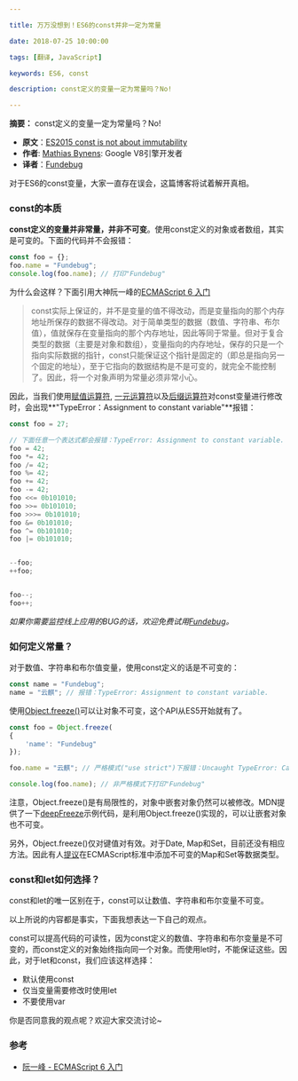 ```yaml
---

title: 万万没想到！ES6的const并非一定为常量

date: 2018-07-25 10:00:00

tags: [翻译, JavaScript]

keywords: ES6, const

description: const定义的变量一定为常量吗？No!

---
```


**摘要：** const定义的变量一定为常量吗？No!

<!-- more -->

- **原文**：[ES2015 const is not about immutability](https://mathiasbynens.be/notes/es6-const)
- **作者**: [Mathias Bynens](https://github.com/mathiasbynens): Google V8引擎开发者
- **译者**：[Fundebug](https://www.fundebug.com/)

对于ES6的const变量，大家一直存在误会，这篇博客将试着解开真相。

### const的本质

**const定义的变量并非常量，并非不可变**。使用const定义的对象或者数组，其实是可变的。下面的代码并不会报错：

```javascript
const foo = {};
foo.name = "Fundebug";
console.log(foo.name); // 打印"Fundebug"
```

为什么会这样？下面引用大神阮一峰的[ECMAScript 6 入门](http://es6.ruanyifeng.com/#docs/let#%E6%9C%AC%E8%B4%A8)

> const实际上保证的，并不是变量的值不得改动，而是变量指向的那个内存地址所保存的数据不得改动。对于简单类型的数据（数值、字符串、布尔值），值就保存在变量指向的那个内存地址，因此等同于常量。但对于复合类型的数据（主要是对象和数组），变量指向的内存地址，保存的只是一个指向实际数据的指针，const只能保证这个指针是固定的（即总是指向另一个固定的地址），至于它指向的数据结构是不是可变的，就完全不能控制了。因此，将一个对象声明为常量必须非常小心。

因此，当我们使用[赋值运算符](https://tc39.github.io/ecma262/#sec-assignment-operators), [一元运算符](https://tc39.github.io/ecma262/#sec-unary-operators)以及[后缀运算符](https://tc39.github.io/ecma262/#sec-postfix-increment-operator)对const变量进行修改时，会出现**"TypeError：Assignment to constant variable"**报错：

```javascript
const foo = 27;

// 下面任意一个表达式都会报错：TypeError: Assignment to constant variable.
foo = 42; 
foo *= 42;
foo /= 42;
foo %= 42;
foo += 42;
foo -= 42;
foo <<= 0b101010;
foo >>= 0b101010;
foo >>>= 0b101010;
foo &= 0b101010;
foo ^= 0b101010;
foo |= 0b101010;


--foo;
++foo;


foo--;
foo++;
```

*如果你需要监控线上应用的BUG的话，欢迎免费试用[Fundebug](https://www.fundebug.com/)。*

### 如何定义常量？

对于数值、字符串和布尔值变量，使用const定义的话是不可变的：

```javascript
const name = "Fundebug";
name = "云麒"; // 报错：TypeError: Assignment to constant variable.
```

使用[Object.freeze()](https://developer.mozilla.org/en-US/docs/Web/JavaScript/Reference/Global_Objects/Object/freeze)可以让对象不可变，这个API从ES5开始就有了。

```javascript
const foo = Object.freeze(
{
    'name': "Fundebug"
});

foo.name = "云麒"; // 严格模式("use strict")下报错：Uncaught TypeError: Cannot assign to read only property 'bar' of object '#<Object>'

console.log(foo.name); // 非严格模式下打印"Fundebug"
```

注意，Object.freeze()是有局限性的，对象中嵌套对象仍然可以被修改。MDN提供了一下[deepFreeze](https://developer.mozilla.org/en-US/docs/Web/JavaScript/Reference/Global_Objects/Object/freeze)示例代码，是利用Object.freeze()实现的，可以让嵌套对象也不可变。

另外，Object.freeze()仅对键值对有效。对于Date, Map和Set，目前还没有相应方法。因此有人[提议](https://github.com/sebmarkbage/ecmascript-immutable-data-structures)在ECMAScript标准中添加不可变的Map和Set等数据类型。


### const和let如何选择？

const和let的唯一区别在于，const可以让数值、字符串和布尔变量不可变。

以上所说的内容都是事实，下面我想表达一下自己的观点。

const可以提高代码的可读性，因为const定义的数值、字符串和布尔变量是不可变的，而const定义的对象始终指向同一个对象。而使用let时，不能保证这些。因此，对于let和const，我们应该这样选择：

- 默认使用const
- 仅当变量需要修改时使用let
- 不要使用var

你是否同意我的观点呢？欢迎大家交流讨论~


### 参考

- [阮一峰 - ECMAScript 6 入门](http://es6.ruanyifeng.com/#docs/let#%E6%9C%AC%E8%B4%A8)

